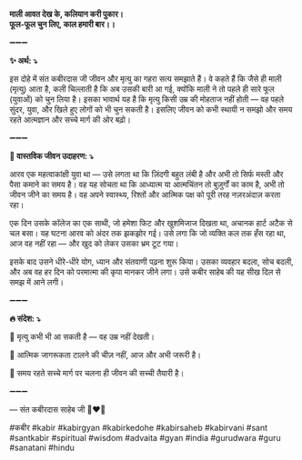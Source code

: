 **माली आवत देख के, कलियान करी पुकार।\
फूल-फूल चुन लिए, काल हमारी बार।।**

➖➖➖

**✨ अर्थ: ⤵**

इस दोहे में संत कबीरदास जी जीवन और मृत्यु का गहरा सत्य समझाते हैं। वे कहते हैं कि जैसे ही माली (मृत्यु) आता है, कली चिल्लाती है कि अब उसकी बारी आ गई, क्योंकि माली ने तो पहले ही सारे फूल (युवाओं) को चुन लिया है। इसका भावार्थ यह है कि मृत्यु किसी उम्र की मोहताज नहीं होती — वह पहले सुंदर, युवा, और खिले हुए लोगों को भी चुन सकती है। इसलिए जीवन को कभी स्थायी न समझो और समय रहते आत्मज्ञान और सच्चे मार्ग की ओर बढ़ो।

➖➖➖

**🌾 वास्तविक जीवन उदाहरण: ⤵**

आरव एक महत्वाकांक्षी युवा था — उसे लगता था कि ज़िंदगी बहुत लंबी है और अभी तो सिर्फ मस्ती और पैसा कमाने का समय है। वह यह सोचता था कि आध्यात्म या आत्मचिंतन तो बुज़ुर्गों का काम है, अभी तो जीवन जीने का समय है। वह अपने स्वास्थ्य, रिश्तों और आत्मिक पक्ष को पूरी तरह नज़रअंदाज़ करता रहा।

एक दिन उसके कॉलेज का एक साथी, जो हमेशा फिट और खुशमिजाज दिखता था, अचानक हार्ट अटैक से चल बसा। यह घटना आरव को अंदर तक झकझोर गई। उसे लगा कि जो व्यक्ति कल तक हँस रहा था, आज वह नहीं रहा — और खुद को लेकर उसका भ्रम टूट गया।

इसके बाद उसने धीरे-धीरे योग, ध्यान और संतवाणी पढ़ना शुरू किया। उसका व्यवहार बदला, सोच बदली, और अब वह हर दिन को परमात्मा की कृपा मानकर जीने लगा। उसे कबीर साहेब की यह सीख दिल से समझ में आने लगी।

➖➖➖

**🔥 संदेश: ⤵**

📌 मृत्यु कभी भी आ सकती है — वह उम्र नहीं देखती।

📌 आत्मिक जागरूकता टालने की चीज़ नहीं, आज और अभी जरूरी है।

📌 समय रहते सच्चे मार्ग पर चलना ही जीवन की सच्ची तैयारी है।

➖➖➖

— संत कबीरदास साहेब जी 🙏❤️💯

#कबीर #kabir #kabirgyan #kabirkedohe #kabirsaheb #kabirvani #sant #santkabir #spiritual #wisdom #advaita #gyan #india #gurudwara #guru #sanatani #hindu
